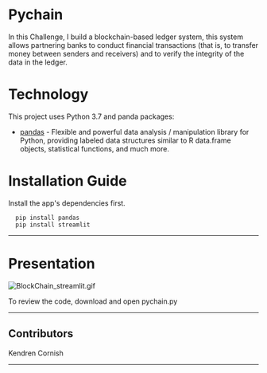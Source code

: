 # Pychain

In this Challenge, I build a blockchain-based ledger system, this system allows partnering banks to conduct financial transactions (that is, to transfer money between senders and receivers) and to verify the integrity of the data in the ledger.

# Technology

This project uses Python 3.7 and panda packages:

* [pandas](https://github.com/pandas-dev/pandas) - Flexible and powerful data analysis / manipulation library for Python, providing labeled data structures similar to R data.frame objects, statistical functions, and much more.



# Installation Guide

Install the app's dependencies first.

```
  pip install pandas
  pip install streamlit

```
---
# Presentation

![BlockChain_streamlit.gif](show.gif)

To review the code, download and open pychain.py

---

## Contributors
Kendren Cornish


---